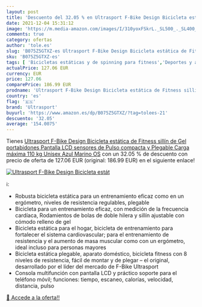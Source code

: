```yaml
---
layout: post
title: 'Descuento del 32.05 % en Ultrasport F-Bike Design Bicicleta estát'
date: 2021-12-04 15:31:12
image: 'https://m.media-amazon.com/images/I/310yoxFSkrL._SL500_._SL400_.jpg'
comments: true
category: ofertas
author: 'tole.es'
slug: 'B075Z5GTXZ-es Ultrasport F-Bike Design Bicicleta estática de Fitness...'
sku: 'B075Z5GTXZ-es'
tags: [ 'Bicicletas estáticas y de spinning para fitness','Deportes y aire libre','Fitness y ejercicio','Máquinas de cardio para fitness','bicicleta','ultrasport', ]
actualPrice: 127.06 EUR
currency: EUR
price: 127.06
comparePrice: 186.99 EUR
prodname: 'Ultrasport F-Bike Design Bicicleta estática de Fitness sillín de Gel  portabidones  Pantalla LCD  sensores de Pulso  compacta y Plegable  Carga máxima 110 kg  Unisex  Azul Marino  OS'
country: 'es'
flag: '🇪🇸'
brand: 'Ultrasport'
buyurl: 'https://www.amazon.es/dp/B075Z5GTXZ/?tag=tolees-21'
descuento: '32.05'
average: '154.0075'
---
```


Tienes [Ultrasport F-Bike Design Bicicleta estática de Fitness sillín de Gel  portabidones  Pantalla LCD  sensores de Pulso  compacta y Plegable  Carga máxima 110 kg  Unisex  Azul Marino  OS](https://www.amazon.es/dp/B075Z5GTXZ/?tag=tolees-21) con un 32.05 % de descuento con precio de oferta de 127.06 EUR (original: 186.99 EUR) en el siguiente enlace!

[![Ultrasport F-Bike Design Bicicleta estát](https://m.media-amazon.com/images/I/310yoxFSkrL._SL500_._SL400_.jpg)](https://www.amazon.es/dp/B075Z5GTXZ/?tag=tolees-21)

ℹ️:

- Robusta bicicleta estática para un entrenamiento eficaz como en un ergómetro, niveles de resistencia regulables, plegable
- Bicicleta para un entrenamiento eficaz, con medición de la frecuencia cardíaca, Rodamientos de bolas de doble hilera y sillín ajustable con cómodo relleno de gel
- Bicicleta estática para el hogar, bicicleta de entrenamiento para fortalecer el sistema cardiovascular; para el entrenamiento de resistencia y el aumento de masa muscular como con un ergómetro, ideal incluso para personas mayores
- Bicicleta estática plegable, aparato doméstico, bicicleta fitness con 8 niveles de resistencia, fácil de montar y de plegar – el original, desarrollado por el líder del mercado de F-Bike Ultrasport
- Consola multifunción con pantalla LCD y práctico soporte para el teléfono móvil; funciones: tiempo, escaneo, calorías, velocidad, distancia, pulso

[🛒 Accede a la oferta!!](https://www.amazon.es/dp/B075Z5GTXZ/?tag=tolees-21)
